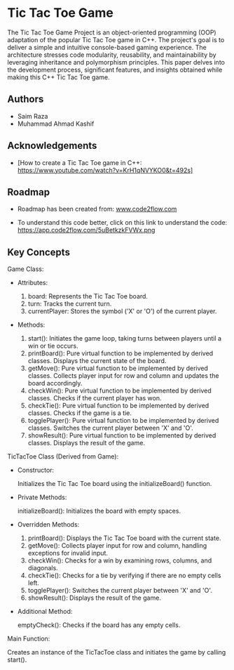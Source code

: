 
# Tic Tac Toe Game

The Tic Tac Toe Game Project is an object-oriented programming (OOP) adaptation of the popular Tic Tac Toe game in C++. The project's goal is to deliver a simple and intuitive console-based gaming experience. The architecture stresses code modularity, reusability, and maintainability by leveraging inheritance and polymorphism principles. This paper delves into the development process, significant features, and insights obtained while making this C++ Tic Tac Toe game.




## Authors

- Saim Raza 
- Muhammad Ahmad Kashif


## Acknowledgements

 - [How to create a Tic Tac Toe game in C++: https://www.youtube.com/watch?v=KrH1qNVYKO0&t=492s]

## Roadmap

- Roadmap has been created from:
  www.code2flow.com

- To understand this code better, click on this link to understand the code:
  https://app.code2flow.com/5uBetkzkFVWx.png

## Key Concepts

Game Class:

- Attributes:

  1) board: Represents the Tic Tac Toe board.
  2) turn: Tracks the current turn.
  3) currentPlayer: Stores the symbol ('X' or 'O') of the current player.

- Methods:

   1) start(): Initiates the game loop, taking turns between players until a win or tie occurs.
   2) printBoard(): Pure virtual function to be  implemented by derived classes. Displays the current state of the board.
   3) getMove(): Pure virtual function to be implemented by derived classes. Collects player input for row and column and updates the board accordingly.
   4) checkWin(): Pure virtual function to be implemented by derived classes. Checks if the current player has won.
   5) checkTie(): Pure virtual function to be implemented by derived classes. Checks if the game is a tie.
   6) togglePlayer(): Pure virtual function to be implemented by derived classes. Switches the current player between 'X' and 'O'.
   7) showResult(): Pure virtual function to be implemented by derived classes. Displays the result of the game.


TicTacToe Class (Derived from Game):

- Constructor:

  Initializes the Tic Tac Toe board using the initializeBoard() function.

- Private Methods:

  initializeBoard(): Initializes the board with empty spaces.


- Overridden Methods:

  1) printBoard(): Displays the Tic Tac Toe board with the current state.
  2) getMove(): Collects player input for row and column, handling exceptions for invalid input.
  3) checkWin(): Checks for a win by examining rows, columns, and diagonals.
  4) checkTie(): Checks for a tie by verifying if there are no empty cells left.
  5) togglePlayer(): Switches the current player between 'X' and 'O'.
  6) showResult(): Displays the result of the game.

- Additional Method:

  emptyCheck(): Checks if the board has any empty cells.

Main Function:

  Creates an instance of the TicTacToe class and initiates the game by calling start().